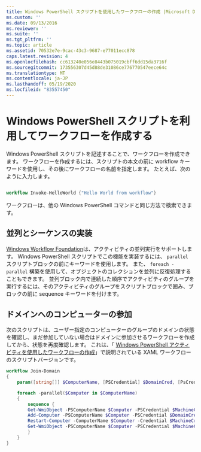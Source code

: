 ```yaml
---
title: Windows PowerShell スクリプトを使用したワークフローの作成 |Microsoft Docs
ms.custom: ''
ms.date: 09/13/2016
ms.reviewer: ''
ms.suite: ''
ms.tgt_pltfrm: ''
ms.topic: article
ms.assetid: 70532e7e-9cac-43c3-9687-e77011ecc878
caps.latest.revision: 4
ms.openlocfilehash: cc613240e056e8443b075019cbff6dd15da3716f
ms.sourcegitcommit: 173556307d45d88de31086ce776770547eece64c
ms.translationtype: MT
ms.contentlocale: ja-JP
ms.lasthandoff: 05/19/2020
ms.locfileid: "83557450"
---
```

# <a name="creating-a-workflow-by-using-a-windows-powershell-script"></a>Windows PowerShell スクリプトを利用してワークフローを作成する

Windows PowerShell スクリプトを記述することで、ワークフローを作成できます。 ワークフローを作成するには、スクリプトの本文の前に workflow キーワードを使用し、その後にワークフローの名前を指定します。 たとえば、次のように入力します。

```powershell

workflow Invoke-HelloWorld {"Hello World from workflow"}
```

ワークフローは、他の Windows PowerShell コマンドと同じ方法で検索できます。

## <a name="implementing-parallel-and-sequence"></a>並列とシーケンスの実装

[Windows Workflow Foundation](/previous-versions/dotnet/netframework-3.5/ms735967(v=vs.90))は、アクティビティの並列実行をサポートします。 Windows PowerShell スクリプトでこの機能を実装するには、 `parallel` スクリプトブロックの前にキーワードを使用します。 また、 `foreach -parallel` 構築を使用して、オブジェクトのコレクションを並列に反復処理することもできます。 並列ブロック内で連続した順序でアクティビティのグループを実行するには、そのアクティビティのグループをスクリプトブロックで囲み、ブロックの前に sequence キーワードを付けます。

## <a name="joining-computers-to-a-domain"></a>ドメインへのコンピューターの参加

次のスクリプトは、ユーザー指定のコンピューターのグループのドメインの状態を確認し、まだ参加していない場合はドメインに参加させるワークフローを作成してから、状態を再度確認します。
これは、「 [Windows PowerShell アクティビティを使用したワークフローの作成](./creating-a-workflow-with-windows-powershell-activities.md)」で説明されている XAML ワークフローのスクリプトバージョンです。

```powershell
workflow Join-Domain
{
    param([string[]] $ComputerName, [PSCredential] $DomainCred, [PsCredential] $MachineCred)

    foreach -parallel($Computer in $ComputerName)
    {
        sequence {
        Get-WmiObject -PSComputerName $Computer -PSCredential $MachineCred
        Add-Computer -PSComputerName $Computer -PSCredential $DomainCred
        Restart-Computer -ComputerName $Computer -Credential $MachineCred -For PowerShell -Force -Wait -PSComputerName ""
        Get-WmiObject -PSComputerName $Computer -PSCredential $MachineCred
        }
    }
}
```
